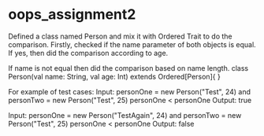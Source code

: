 # oops_assignment2
Defined a class named Person and mix it with Ordered Trait to do the comparison.
Firstly, checked if the name parameter of both objects is equal. If yes, then did the comparison according to age.

If name is not equal then did the comparison based on name length.
class Person(val name: String, val age: Int) extends Ordered[Person]{
}

For example of test cases:
Input: personOne = new Person("Test", 24) and personTwo = new Person("Test", 25)
personOne < personOne
Output: true

Input: personOne = new Person("TestAgain", 24) and personTwo = new Person("Test", 25)
personOne < personOne
Output: false

